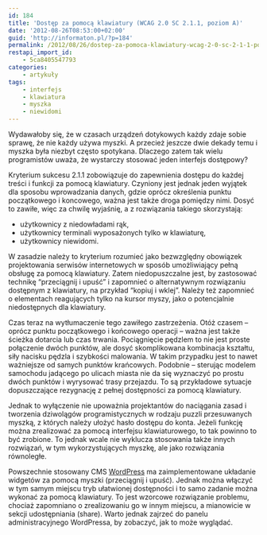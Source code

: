 ```yaml
---
id: 184
title: 'Dostęp za pomocą klawiatury (WCAG 2.0 SC 2.1.1, poziom A)'
date: '2012-08-26T08:53:00+02:00'
guid: 'http://informaton.pl/?p=184'
permalink: /2012/08/26/dostep-za-pomoca-klawiatury-wcag-2-0-sc-2-1-1-poziom-a/
restapi_import_id:
    - 5ca8405547793
categories:
    - artykuły
tags:
    - interfejs
    - klawiatura
    - myszka
    - niewidomi
---
```


Wydawałoby się, że w czasach urządzeń dotykowych każdy zdaje sobie sprawę, że nie każdy używa myszki. A przecież jeszcze dwie dekady temu i myszka była niezbyt często spotykana. Dlaczego zatem tak wielu programistów uważa, że wystarczy stosować jeden interfejs dostępowy?

Kryterium sukcesu 2.1.1 zobowiązuje do zapewnienia dostępu do każdej treści i funkcji za pomocą klawiatury. Czyniony jest jednak jeden wyjątek dla sposobu wprowadzania danych, gdzie oprócz określenia punktu początkowego i koncowego, ważna jest także droga pomiędzy nimi. Dosyć to zawiłe, więc za chwilę wyjaśnię, a z rozwiązania takiego skorzystają:

- użytkownicy z niedowładami rąk,
- użytkownicy terminali wyposażonych tylko w klawiaturę,
- użytkownicy niewidomi.

W zasadzie należy to kryterium rozumieć jako bezwzględny obowiązek projektowania serwisów internetowych w sposób umożliwiający pełną obsługę za pomocą klawiatury. Zatem niedopuszczalne jest, by zastosować technikę “przeciągnij i upuść” i zapomnieć o alternatywnym rozwiązaniu dostępnym z klawiatury, na przykład “kopiuj i wklej”. Należy też zapomnieć o elementach reagujących tylko na kursor myszy, jako o potencjalnie niedostępnych dla klawiatury.

Czas teraz na wytłumaczenie tego zawiłego zastrzeżenia. Otóż czasem – oprócz punktu początkowego i końcowego operacji – ważna jest także ścieżka dotarcia lub czas trwania. Pociągnięcie pędzlem to nie jest proste połączenie dwóch punktów, ale dosyć skomplikowana kombinacja kształtu, siły nacisku pędzla i szybkości malowania. W takim przypadku jest to nawet ważniejsze od samych punktów krańcowych. Podobnie – sterując modelem samochodu jadącego po ulicach miasta nie da się wyznaczyć po prostu dwóch punktów i wyrysować trasy przejazdu. To są przykładowe sytuacje dopuszczające rezygnację z pełnej dostępności za pomocą klawiatury.

Jednak to wyłączenie nie upoważnia projektantów do naciągania zasad i tworzenia dziwolągów programistycznych w rodzaju puzzli przesuwanych myszką, z których należy ułożyć hasło dostępu do konta. Jeżeli funkcję można zrealizować za pomocą interfejsu klawiaturowego, to tak powinno to być zrobione. To jednak wcale nie wyklucza stosowania także innych rozwiązań, w tym wykorzystujących myszkę, ale jako rozwiązania równoległe.

Powszechnie stosowany CMS [WordPress](http://www.wordpress.org) ma zaimplementowane układanie widgetów za pomocą myszki (przeciągnij i upuść). Jednak można włączyć w tym samym miejscu tryb ułatwionej dostępności i to samo zadanie można wykonać za pomocą klawiatury. To jest wzorcowe rozwiązanie problemu, chociaż zapomniano o zrealizowaniu go w innym miejscu, a mianowicie w sekcji udostępniania (share). Warto jednak zajrzeć do panelu administracyjnego WordPressa, by zobaczyć, jak to może wyglądać.
